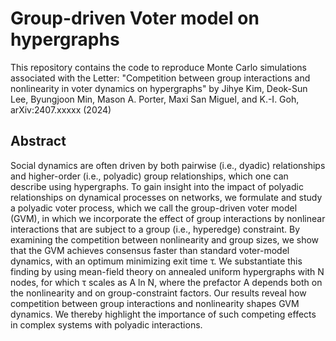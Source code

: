 # Group-driven Voter model on hypergraphs 

This repository contains the code to reproduce Monte Carlo simulations associated with the Letter:
"Competition between group interactions and nonlinearity in voter dynamics on hypergraphs" by Jihye Kim, Deok-Sun Lee, Byungjoon Min, Mason A. Porter, Maxi San Miguel, and K.-I. Goh,
arXiv:2407.xxxxx (2024)

## Abstract

Social dynamics are often driven by both pairwise (i.e., dyadic) relationships and higher-order (i.e., polyadic) group relationships, which one can describe using hypergraphs. To gain insight into the impact of polyadic relationships on dynamical processes on networks, we formulate and study a polyadic voter process, which we call the group-driven voter model (GVM), in which we incorporate the effect of group interactions by nonlinear interactions that are subject to a group (i.e., hyperedge) constraint. By examining the competition between nonlinearity and group sizes, we show that the GVM achieves consensus faster than standard voter-model dynamics, with an optimum minimizing exit time &#964;. We substantiate this finding by using mean-field theory on annealed uniform hypergraphs with N nodes, for which &#964; scales as A ln N, where the prefactor A depends both on the nonlinearity and on group-constraint factors. Our results reveal how competition between group interactions and nonlinearity shapes GVM dynamics. We thereby highlight the importance of such competing effects in complex systems with polyadic interactions.
